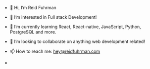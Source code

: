 - 👋 Hi, I’m Reid Fuhrman
- 👀 I’m interested in Full stack Development!
- 🌱 I’m currently learning React, React-native, JavaScript, Python, PostgreSQL and more.
- 💞️ I’m looking to collaborate on anything web development related!
- 📫 How to reach me: hey@reidfuhrman.com

- [solarized-light]: https://github-readme-stats.vercel.app/api?username=rjfuhrman42&show_icons=true&hide=contribs,prs&cache_seconds=86400&theme=solarized-light

<!---
rjfuhrman42/rjfuhrman42 is a ✨ special ✨ repository because its `README.md` (this file) appears on your GitHub profile.
You can click the Preview link to take a look at your changes.
--->
